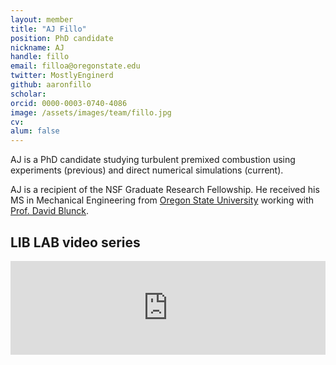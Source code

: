 ```yaml
---
layout: member
title: "AJ Fillo"
position: PhD candidate
nickname: AJ
handle: fillo
email: filloa@oregonstate.edu
twitter: MostlyEnginerd
github: aaronfillo
scholar:
orcid: 0000-0003-0740-4086
image: /assets/images/team/fillo.jpg
cv:
alum: false
---
```

AJ is a PhD candidate studying turbulent premixed combustion using experiments (previous) and direct numerical simulations (current).

AJ is a recipient of the NSF Graduate Research Fellowship. He received his MS in Mechanical Engineering from [Oregon State University] working with [Prof. David Blunck](http://research.engr.oregonstate.edu/blunckgroup/).

## LIB LAB video series

<iframe width="100%" padding-bottom="56.25%" src="https://www.youtube.com/embed/H96Xr0Efelk" frameborder="0" allowfullscreen></iframe>

[Oregon State University]: http://oregonstate.edu/
[School of Mechanical, Industrial, and Manufacturing Engineering]: http://mime.oregonstate.edu
